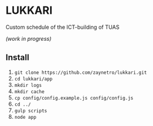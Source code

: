 LUKKARI
======

Custom schedule of the ICT-building of TUAS

*(work in progress)*

Install
-----
1. `git clone https://github.com/zaynetro/lukkari.git`
2. `cd lukkari/app`
3. `mkdir logs`
4. `mkdir cache`
5. `cp config/config.example.js config/config.js`
6. `cd ../`
7. `gulp scripts`
8. `node app`
